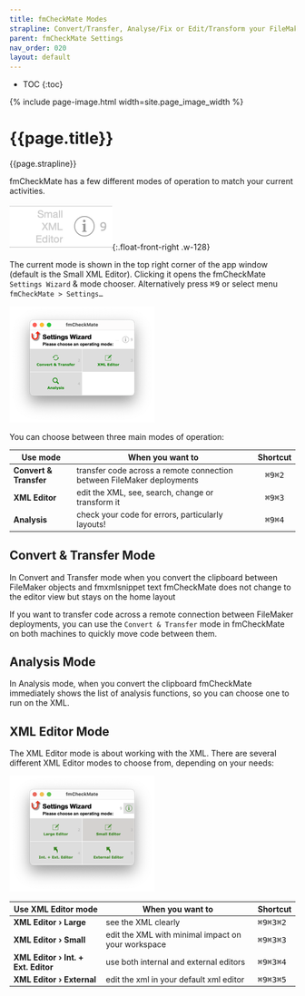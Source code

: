 ```yaml
---
title: fmCheckMate Modes
strapline: Convert/Transfer, Analyse/Fix or Edit/Transform your FileMaker work
parent: fmCheckMate Settings
nav_order: 020
layout: default
---
```

- TOC
{:toc}

{% include page-image.html width=site.page_image_width %}

# {{page.title}}

{{page.strapline}}

fmCheckMate has a few different modes of operation to match your current activities.

![Settings Button](/assets/images/fmcheckmate-settings-button.png){:.float-front-right .w-128}

 The current mode is shown in the top right corner of the app window (default is the Small XML Editor). Clicking it opens the fmCheckMate `Settings Wizard` & mode chooser. Alternatively press <kbd>⌘9</kbd> or select menu `fmCheckMate > Settings…`

![Settings Wizard](/assets/images/fmcheckmate-settings-wizard.png)

You can choose between three main modes of operation:

| Use mode               | When you want to                                                       | Shortcut                   |
| ---------------------- | ---------------------------------------------------------------------- | :------------------------: |
| **Convert & Transfer** | transfer code across a remote connection between FileMaker deployments | <kbd>⌘9</kbd><kbd>⌘2</kbd> |
| **XML Editor**         | edit the XML, see, search, change or transform it                      | <kbd>⌘9</kbd><kbd>⌘3</kbd> |
| **Analysis**           | check your code for errors, particularly layouts!                      | <kbd>⌘9</kbd><kbd>⌘4</kbd> |

## Convert & Transfer Mode

In Convert and Transfer mode when you convert the clipboard between FileMaker objects and fmxmlsnippet text fmCheckMate does not change to the editor view but stays on the home layout

If you want to transfer code across a remote connection between FileMaker deployments, you can use the `Convert & Transfer` mode in fmCheckMate on both machines to quickly move code between them.

## Analysis Mode

In Analysis mode, when you convert the clipboard fmCheckMate immediately shows the list of analysis functions, so you can choose one to run on the XML.

## XML Editor Mode

The XML Editor mode is about working with the XML. There are several different XML Editor modes to choose from, depending on your needs:

![Mode Buttons 2](/assets/images/fmcheckmate-xml-modes.png)

| Use XML Editor mode                 | When you want to                                           | Shortcut                                |
| ----------------------------------- | ---------------------------------------------------------- | --------------------------------------- |
| **XML Editor › Large**              | see the XML clearly                                        | <kbd>⌘9</kbd><kbd>⌘3</kbd><kbd>⌘2</kbd> |
| **XML Editor › Small**              | edit the XML with minimal impact on your workspace         | <kbd>⌘9</kbd><kbd>⌘3</kbd><kbd>⌘3</kbd> |
| **XML Editor › Int. + Ext. Editor** | use both internal and external editors                     | <kbd>⌘9</kbd><kbd>⌘3</kbd><kbd>⌘4</kbd> |
| **XML Editor › External**           | edit the xml in your default xml editor                    | <kbd>⌘9</kbd><kbd>⌘3</kbd><kbd>⌘5</kbd> |
